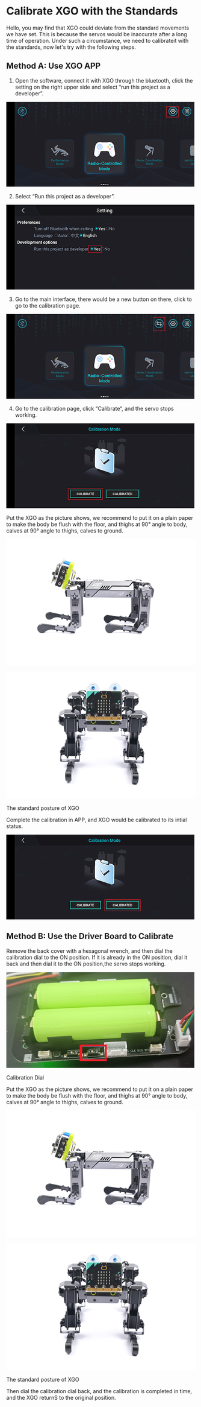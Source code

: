 # Calibrate XGO with the Standards



Hello, you may find that XGO could deviate from the standard movements we have set. This is because the servos would be inaccurate after a long time of operation. Under such a circumstance, we need to calibrateit with the standards, now let's try with the following steps.



## Method A: Use XGO APP 

1. Open the software, connect it with XGO through the bluetooth, click the setting on the right upper side and select “run this project as a developer”. 



![](./images/xgo-011.png)





2. Select “Run this project as a developer”.



![](./images/xgo-009.png)



3. Go to the main interface, there would be a new button on there, click to go to the calibration page. 



![](./images/xgo-012.png)



4. Go to the calibration page, click “Calibrate“, and the servo stops working. 



![](./images/xgo-013.png)




Put the XGO as the picture shows, we recommend to put it on a plain paper to make the body be flush with the floor, and thighs at 90° angle to body, calves at 90° angle to thighs, calves to ground. 



![](./images/xgo-005.png)



![](./images/xgo-006.png)



The standard posture of XGO

Complete the calibration in APP, and XGO would be calibrated to its intial status. 



![](./images/xgo-010.png)



## Method B: Use the Driver Board to Calibrate

Remove the back cover with a hexagonal wrench, and then dial the calibration dial to the ON position. If it is already in the ON position, dial it back and then dial it to the ON position,the servo stops working.

![](./images/xgo-008.png)

Calibration Dial

Put the XGO as the picture shows, we recommend to put it on a plain paper to make the body be flush with the floor, and thighs at 90° angle to body, calves at 90° angle to thighs, calves to ground. 


![](./images/xgo-005.png)



![](./images/xgo-006.png)


The standard posture of XGO

Then dial the calibration dial back, and the calibration is completed in time, and the XGO returnS to the original position.